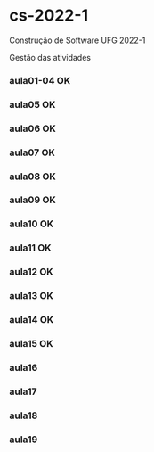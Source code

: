 # cs-2022-1  
Construção de Software UFG 2022-1  
  
Gestão das atividades  
### aula01-04 OK  
### aula05 OK  
### aula06 OK  
### aula07 OK  
### aula08 OK  
### aula09 OK  
### aula10 OK   
### aula11 OK    
### aula12 OK  
### aula13 OK  
### aula14 OK  
### aula15 OK  
### aula16   
### aula17   
### aula18   
### aula19   
